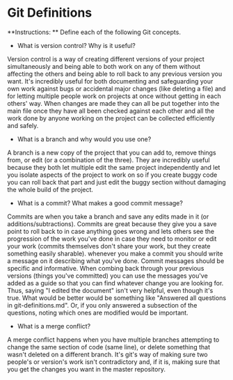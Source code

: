 # Git Definitions

**Instructions: ** Define each of the following Git concepts.

* What is version control?  Why is it useful?

Version control is a way of creating different versions of your project simultaneously and being able to both work on any of them without affecting the others and being able to roll back to any previous version you want. It's incredibly useful for both documenting and safeguarding your own work against bugs or accidental major changes (like deleting a file) and for letting multiple people work on projects at once without getting in each others' way. When changes are made they can all be put together into the main file once they have all been checked against each other and all the work done by anyone working on the project can be collected efficiently and safely.

* What is a branch and why would you use one?

A branch is a new copy of the project that you can add to, remove things from, or edit (or a combination of the three). They are incredibly useful because they both let multiple edit the same project independently and let you isolate aspects of the project to work on so if you create buggy code you can roll back that part and just edit the buggy section without damaging the whole build of the project.

* What is a commit? What makes a good commit message?

Commits are when you take a branch and save any edits made in it (or additions/subtractions). Commits are great because they give you a save point to roll back to in case anything goes wrong and lets others see the progression of the work you've done in case they need to monitor or edit your work (commits themselves don't share your work, but they create something easily sharable). whenever you make a commit you should write a message on it describing what you've done. Commit messages should be specific and informative. When combing back through your previous versions (things you've committed) you can use the messages you've added as a guide so that you can find whatever change you are looking for. Thus, saying "I edited the document" isn't very helpful, even though it's true. What would be better would be something like "Answered all questions in git-definitions.md". Or, if you only answered a subsection of the questions, noting which ones are modified would be important.

* What is a merge conflict?

A merge conflict happens when you have multiple branches attempting to change the same section of code (same line), or delete something that wasn't deleted on a different branch. It's git's way of making sure two people's or version's work isn't contradictory and, if it is, making sure that you get the changes you want in the master repository. 